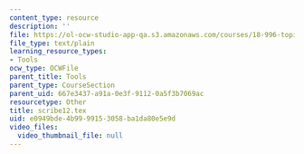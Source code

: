 ```yaml
---
content_type: resource
description: ''
file: https://ol-ocw-studio-app-qa.s3.amazonaws.com/courses/18-996-topics-in-theoretical-computer-science-internet-research-problems-spring-2002/e0949bde4b9999153058ba1da80e5e9d_scribe12.tex
file_type: text/plain
learning_resource_types:
- Tools
ocw_type: OCWFile
parent_title: Tools
parent_type: CourseSection
parent_uid: 667e3437-a91a-0e3f-9112-0a5f3b7069ac
resourcetype: Other
title: scribe12.tex
uid: e0949bde-4b99-9915-3058-ba1da80e5e9d
video_files:
  video_thumbnail_file: null
---
```

